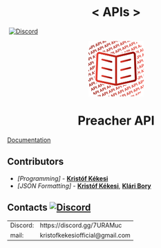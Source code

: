 <h1 align="center">
  < APIs >
</h1>

<img src="https://img.shields.io/badge/Contributors-2-blue.svg" alt=""> [![Discord](https://img.shields.io/discord/639186082214445116.svg?label=&logo=discord&logoColor=ffffff&color=7389D8&labelColor=6A7EC2)](https://discord.gg/7URAMuc)

<p align="center">
   <img width="128" align="center" src="Preacher/preacher-api.svg"></p>
<h1 align="center">
  Preacher API
</h1>

[Documentation](https://github.com/KristofKekesi/APIs/blob/master/Preacher/README.md)

## Contributors <img src="https://img.shields.io/badge/2-blue.svg" alt="">
* _[Programming]_  - [__Kristóf Kékesi__](https://github.com/KristofKekesi)
* _[JSON Formatting]_ - [__Kristóf Kékesi__](https://github.com/KristofKekesi), [__Klári Bory__](https://www.instagram.com/boryklara/)
 
## Contacts [![Discord](https://img.shields.io/discord/639186082214445116.svg?label=&logo=discord&logoColor=ffffff&color=7389D8&labelColor=6A7EC2)](https://discord.gg/7URAMuc)

<table>
 <tr><td>
  Discord:
 </td><td>
  https://discord.gg/7URAMuc
 </td></tr>
 <tr><td>
  mail:
 </td><td>
  kristofkekesiofficial@gmail.com
 </td></tr>
</table>
